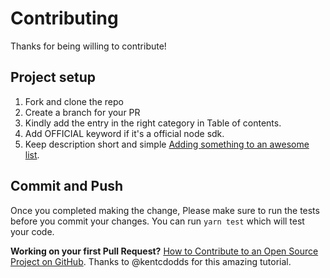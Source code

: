 # Contributing

Thanks for being willing to contribute!

## Project setup

1. Fork and clone the repo
2. Create a branch for your PR
3. Kindly add the entry in the right category in Table of contents.
4. Add OFFICIAL keyword if it's a official node sdk.
5. Keep description short and simple
<a href='https://github.com/sindresorhus/awesome/blob/master/contributing.md#adding-something-to-an-awesome-list' target='_blank'>Adding something to an awesome list</a>.


## Commit and Push

Once you completed making the change, Please make sure to run the tests before you commit your changes. You can run
`yarn test` which will test your code.

**Working on your first Pull Request?** 
<a href='https://egghead.io/courses/how-to-contribute-to-an-open-source-project-on-github' target='_blank'>How to Contribute to an Open Source Project on GitHub</a>.
Thanks to @kentcdodds for this amazing tutorial.